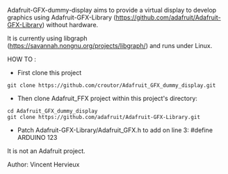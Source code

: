 Adafruit-GFX-dummy-display aims to provide a virtual display to develop graphics using Adafruit-GFX-Library (https://github.com/adafruit/Adafruit-GFX-Library) without hardware.

It is currently using libgraph (https://savannah.nongnu.org/projects/libgraph/) and runs under Linux.

HOW TO :

* First clone this project
```
git clone https://github.com/croutor/Adafruit_GFX_dummy_display.git
```

* Then clone Adafruit_FFX project within this project's directory:
```
cd Adafruit_GFX_dummy_display
git clone https://github.com/adafruit/Adafruit-GFX-Library.git
```

* Patch Adafruit-GFX-Library/Adafruit_GFX.h to add on line 3:
#define ARDUINO 123



It is not an Adafruit project.

Author: Vincent Hervieux




